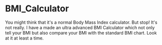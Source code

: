 # BMI_Calculator
You might think that it's a normal Body Mass Index calculator. But stop! It's not really. I have a made an ultra advanced BMI Calculator which not only tell your BMI but also compare your BMI with the standard BMI chart. Look at it at least a time.
